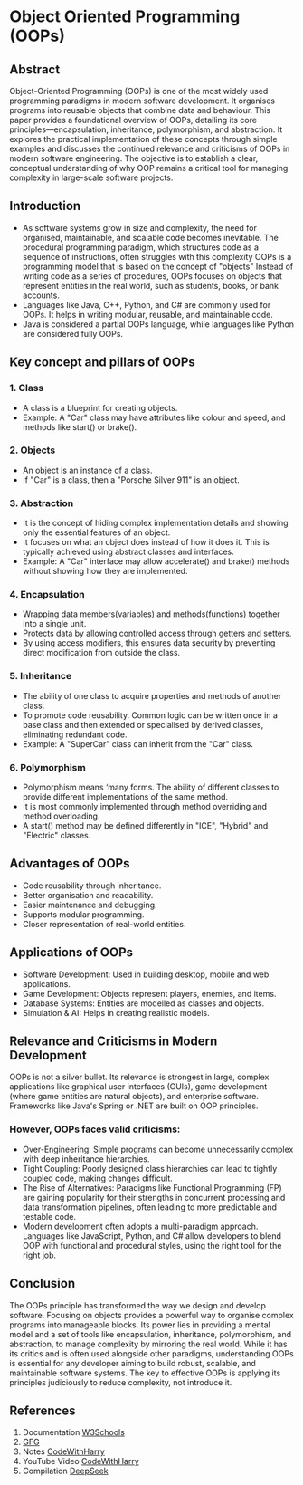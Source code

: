 # Object Oriented Programming (OOPs)

## Abstract
Object-Oriented Programming (OOPs) is one of the most widely used programming paradigms in modern software development. It organises programs into reusable objects that combine data and behaviour. This paper provides a foundational overview of OOPs, detailing its core principles—encapsulation, inheritance, polymorphism, and abstraction. It explores the practical implementation of these concepts through simple examples and discusses the continued relevance and criticisms of OOPs in modern software engineering. The objective is to establish a clear, conceptual understanding of why OOP remains a critical tool for managing complexity in large-scale software projects.

## Introduction
- As software systems grow in size and complexity, the need for organised, maintainable, and scalable code becomes inevitable. The procedural programming paradigm, which structures code as a sequence of instructions, often struggles with this complexity OOPs is a programming model that is based on the concept of "objects" Instead of writing code as a series of procedures, OOPs focuses on objects that represent entities in the real world, such as students, books, or bank accounts.
- Languages like Java, C++, Python, and C# are commonly used for OOPs. It helps in writing modular, reusable, and maintainable code.
- Java is considered a partial OOPs language, while languages like Python are considered fully OOPs.

## Key concept and pillars of OOPs

### 1. Class
- A class is a blueprint for creating objects.
- Example: A "Car" class may have attributes like colour and speed, and methods like start() or brake().

### 2. Objects
- An object is an instance of a class.
- If "Car" is a class, then a "Porsche Silver 911" is an object.

### 3. Abstraction
- It is the concept of hiding complex implementation details and showing only the essential features of an object.
- It focuses on what an object does instead of how it does it. This is typically achieved using abstract classes and interfaces.
- Example: A "Car" interface may allow accelerate() and brake() methods without showing how they are implemented.

### 4. Encapsulation
- Wrapping data members(variables) and methods(functions) together into a single unit.
- Protects data by allowing controlled access through getters and setters.
- By using access modifiers, this ensures data security by preventing direct modification from outside the class.

### 5. Inheritance
- The ability of one class to acquire properties and methods of another class.
- To promote code reusability. Common logic can be written once in a base class and then extended or specialised by derived classes, eliminating redundant code.
- Example: A "SuperCar" class can inherit from the "Car" class.

### 6. Polymorphism
- Polymorphism means ‘many forms. The ability of different classes to provide different implementations of the same method.
- It is most commonly implemented through method overriding and method overloading.
- A start() method may be defined differently in "ICE", "Hybrid" and "Electric" classes.

## Advantages of OOPs
- Code reusability through inheritance.
- Better organisation and readability.
- Easier maintenance and debugging.
- Supports modular programming.
- Closer representation of real-world entities.

## Applications of OOPs
- Software Development: Used in building desktop, mobile and web applications.
- Game Development: Objects represent players, enemies, and items.
- Database Systems: Entities are modelled as classes and objects.
- Simulation & AI: Helps in creating realistic models.

## Relevance and Criticisms in Modern Development
OOPs is not a silver bullet. Its relevance is strongest in large, complex applications like graphical user interfaces (GUIs), game development (where game entities are natural objects), and enterprise software. Frameworks like Java's Spring or .NET are built on OOP principles.

### However, OOPs faces valid criticisms:
- Over-Engineering: Simple programs can become unnecessarily complex with deep inheritance hierarchies.
- Tight Coupling: Poorly designed class hierarchies can lead to tightly coupled code, making changes difficult.
- The Rise of Alternatives: Paradigms like Functional Programming (FP) are gaining popularity for their strengths in concurrent processing and data transformation pipelines, often leading to more predictable and testable code.
- Modern development often adopts a multi-paradigm approach. Languages like JavaScript, Python, and C# allow developers to blend OOP with functional and procedural styles, using the right tool for the right job.

## Conclusion
The OOPs principle has transformed the way we design and develop software. Focusing on objects provides a powerful way to organise complex programs into manageable blocks. Its power lies in providing a mental model and a set of tools like encapsulation, inheritance, polymorphism, and abstraction, to manage complexity by mirroring the real world.
While it has its critics and is often used alongside other paradigms, understanding OOPs is essential for any developer aiming to build robust, scalable, and maintainable software systems. The key to effective OOPs is applying its principles judiciously to reduce complexity, not introduce it.

## References
1. Documentation [W3Schools](w3schoolsua.github.io/hyperskill/OOPs-intro_en.html#gsc.tab=0)
2. [GFG](https://www.geeksforgeeks.org/cpp/object-oriented-programming-in-cpp/)
3. Notes [CodeWithHarry](https://www.codewithharry.com/tutorial/cpp-OOPs-basics)
4. YouTube Video [CodeWithHarry ](https://www.youtube.com/@CodeWithHarry)
5. Compilation [DeepSeek](https://chat.deepseek.com/)